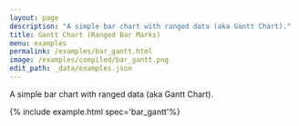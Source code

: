 ```yaml
---
layout: page
description: "A simple bar chart with ranged data (aka Gantt Chart)."
title: Gantt Chart (Ranged Bar Marks)
menu: examples
permalink: /examples/bar_gantt.html
image: /examples/compiled/bar_gantt.png
edit_path: _data/examples.json
---
```


A simple bar chart with ranged data (aka Gantt Chart).

{% include example.html spec='bar_gantt'%}
